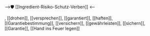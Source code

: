 -->🛡️ [[Ingredient-Risiko-Schutz-Verben]] <--

, [[drohen]], [[versprechen]], [[garantiert]], [[haften]], [[Garantiebestimmung]], [[versichern]], [[gewährleisten]], [[sichern]], [[Garantie]], [[Hand ins Feuer legen]]